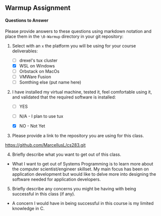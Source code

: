 ## Warmup Assignment

#### Questions to Answer
Please provide answers to these questions using markdown notation and place them in the `\0-Warmup` directory in your git repository:

1. Select with an `x` the platform you will be using for your course deliverables:

    - [ ] drexel's tux cluster
    - [X] WSL on Windows
    - [ ] Orbstack on MacOs
    - [ ] VMWare Fusion
    - [ ] Somthing else (put name here)

2. I have installed my virtual machine, tested it, feel comfortable using it, and validated that the required software is installed:

    - [ ] YES
    - [ ] N/A - I plan to use tux
    - [X] NO - Not Yet


3. Please provide a link to the repository you are using for this class.

https://github.com/MarcellusL/cs283.git

4. Briefly describe what you want to get out of this class.
- What I want to get out of Systems Programming is to learn more about the computer scientist/engineer skillset. My main focus has been on application development but would like to delve more into designing the software needed for application developers.

5. Briefly describe any concerns you might be having with being successful in this class (if any).
- A concern I would have in being successful in this course is my limited knowledge in C. 